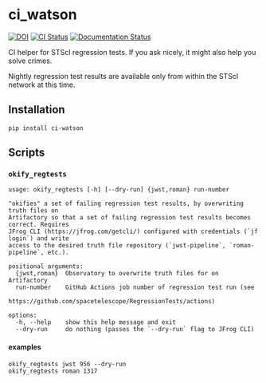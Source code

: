 # ci_watson

[![DOI](https://zenodo.org/badge/143923649.svg)](https://zenodo.org/doi/10.5281/zenodo.12699836)
[![CI Status](https://github.com/spacetelescope/ci_watson/workflows/CI/badge.svg)](https://github.com/spacetelescope/ci_watson/actions)
[![Documentation Status](https://readthedocs.org/projects/ci-watson/badge/?version=latest)](https://ci-watson.readthedocs.io/en/latest/?badge=latest)

CI helper for STScI regression tests.
If you ask nicely, it might also help you solve crimes.

Nightly regression test results are available only from within the STScI
network at this time.

## Installation

```console
pip install ci-watson
```

## Scripts

### `okify_regtests`

```console
usage: okify_regtests [-h] [--dry-run] {jwst,roman} run-number

"okifies" a set of failing regression test results, by overwriting truth files on
Artifactory so that a set of failing regression test results becomes correct. Requires
JFrog CLI (https://jfrog.com/getcli/) configured with credentials (`jf login`) and write
access to the desired truth file repository (`jwst-pipeline`, `roman-pipeline`, etc.).

positional arguments:
  {jwst,roman}  Observatory to overwrite truth files for on Artifactory
  run-number    GitHub Actions job number of regression test run (see
                https://github.com/spacetelescope/RegressionTests/actions)

options:
  -h, --help    show this help message and exit
  --dry-run     do nothing (passes the `--dry-run` flag to JFrog CLI)
```

#### examples

```console
okify_regtests jwst 956 --dry-run
okify_regtests roman 1317
```
